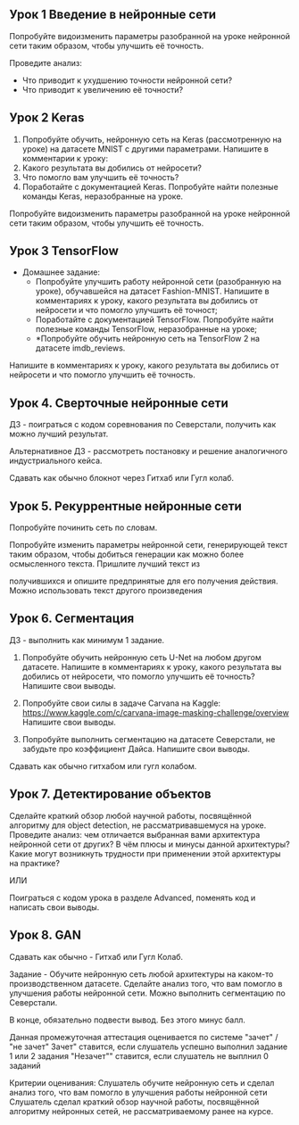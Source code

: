 
## Урок 1 Введение в нейронные сети

Попробуйте видоизменить параметры разобранной на уроке нейронной сети таким образом, чтобы улучшить её точность.

Проведите анализ:
- Что приводит к ухудшению точности нейронной сети?
- Что приводит к увеличению её точности?

## Урок 2 Keras

1. Попробуйте обучить, нейронную сеть на Keras (рассмотренную на уроке) на датасете MNIST с другими параметрами. Напишите в комментарии к уроку:
2. Какого результата вы добились от нейросети?
3. Что помогло вам улучшить её точность?
4. Поработайте с документацией Keras. Попробуйте найти полезные команды Keras, неразобранные на уроке.

Попробуйте видоизменить параметры разобранной на уроке нейронной сети таким образом, чтобы улучшить её точность.

## Урок 3 TensorFlow 

* Домашнее задание:  
  -	Попробуйте улучшить работу нейронной сети (разобранную на уроке), обучавшейся на датасет Fashion-MNIST. 
Напишите в комментариях к уроку, какого результата вы добились от нейросети и что помогло улучшить её точност;  
  -	Поработайте с документацией TensorFlow. Попробуйте найти полезные команды TensorFlow, неразобранные на уроке;  
  -	*Попробуйте обучить нейронную сеть на TensorFlow 2 на датасете imdb_reviews.
   
Напишите в комментариях к уроку, какого результата вы добились от нейросети и что помогло улучшить её точность.

## Урок 4. Сверточные нейронные сети

ДЗ - поиграться с кодом соревнования по Северстали, получить как можно лучший результат.

Альтернативное ДЗ - рассмотреть постановку и решение аналогичного индустриального кейса.

Сдавать как обычно блокнот через Гитхаб или Гугл колаб.

## Урок 5. Рекуррентные нейронные сети

Попробуйте починить сеть по словам.

Попробуйте изменить параметры нейронной сети, генерирующей текст таким образом, чтобы добиться генерации как можно более осмысленного текста. Пришлите лучший текст из 

получившихся и опишите предпринятые для его получения действия. Можно использовать текст другого произведения

## Урок 6. Сегментация

ДЗ - выполнить как минимум 1 задание.

1. Попробуйте обучить нейронную сеть U-Net на любом другом датасете. Напишите в комментариях к уроку, какого результата вы добились от нейросети, что помогло улучшить её точность? 
   Напишите свои выводы.

2. Попробуйте свои силы в задаче Carvana на Kaggle: https://www.kaggle.com/c/carvana-image-masking-challenge/overview 
   Напишите свои выводы.

3. Попробуйте выполнить сегментацию на датасете Северстали, не забудьте про коэффициент Дайса.
   Напишите свои выводы.


Сдавать как обычно гитхабом или гугл колабом.


## Урок 7. Детектирование объектов

Сделайте краткий обзор любой научной работы, посвящённой алгоритму для object detection, не рассматривавшемуся на уроке. Проведите анализ: чем отличается выбранная вами архитектура нейронной сети от других? В чём плюсы и минусы данной архитектуры? Какие могут возникнуть трудности при применении этой архитектуры на практике?

ИЛИ

Поиграться с кодом урока в разделе Advanced, поменять код и написать свои выводы.


## Урок 8. GAN
Сдавать как обычно - Гитхаб или Гугл Колаб.

Задание - Обучите нейронную сеть любой архитектуры на каком-то производственном датасете. Сделайте анализ того, что вам помогло в улучшения работы нейронной сети.
Можно выполнить сегментацию по Северстали.

В конце, обязательно подвести вывод. Без этого минус балл.

Данная промежуточная аттестация оценивается по системе "зачет" / "не зачет"
Зачет" ставится, если слушатель успешно выполнил задание 1 или 2 задания
"Незачет"" ставится, если слушатель не выплнил 0 заданий

Критерии оценивания:
Слушатель обучите нейронную сеть и сделал анализ того, что вам помогло в улучшения работы нейронной сети
Слушатель сделал краткий обзор научной работы, посвящённой алгоритму нейронных сетей, не рассматриваемому ранее на курсе.